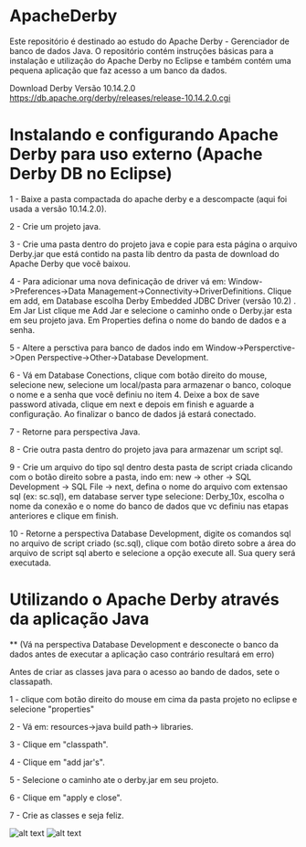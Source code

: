 # ApacheDerby
Este repositório é destinado ao estudo do Apache Derby - Gerenciador de banco de dados Java. O repositório contém instruções básicas para a instalação e utilização do Apache Derby no Eclipse e também contém uma pequena aplicação que faz acesso a um banco da dados.

Download Derby Versão 10.14.2.0
https://db.apache.org/derby/releases/release-10.14.2.0.cgi

# Instalando e configurando Apache Derby para uso externo (Apache Derby DB no Eclipse)

1 - Baixe a pasta compactada do apache derby e a descompacte (aqui foi usada a versão 10.14.2.0).

2 - Crie um projeto java.

3 - Crie uma pasta dentro do projeto java e copie para esta página o arquivo Derby.jar que está contido na pasta lib dentro da pasta de download do Apache Derby que vocẽ baixou.

4 - Para adicionar uma nova definicação de driver vá em: Window->Preferences->Data Management->Connectivity->DriverDefinitions. Clique em add, em Database escolha Derby Embedded JDBC Driver (versão 10.2) .  Em Jar List clique me Add Jar e selecione o caminho onde o Derby.jar esta em seu projeto java. Em Properties defina o nome do bando de dados e a senha.

5 - Altere a persctiva para banco de dados indo em Window->Persperctive->Open Perspective->Other->Database Development.

6 - Vá em Database Conections, clique com botão direito do mouse, selecione new, selecione um local/pasta para armazenar o banco, coloque o nome e a senha que você definiu no item 4. Deixe a box de save password ativada, clique em next e depois em 
finish e aguarde a configuração. Ao finalizar o banco de dados já estará conectado.

7 - Retorne para perspectiva Java.

8 - Crie outra pasta dentro do projeto java para armazenar um script sql.

9 - Crie um arquivo do tipo sql dentro desta pasta de script criada clicando com o botão direito sobre a pasta, indo em: new -> other -> SQL Development -> SQL File -> next, defina o nome do arquivo com extensao sql (ex: sc.sql), em database server type selecione: Derby_10x, escolha o nome da conexão e o nome do banco de dados que vc definiu nas etapas anteriores e clique em finish.

10 - Retorne a perspectiva Database Development, digite os comandos sql no arquivo de script criado (sc.sql), clique com botão direto sobre a área do arquivo de script sql aberto e selecione a opção execute all. Sua query será executada.

# Utilizando o Apache Derby através da aplicação Java

** (Vá na perspectiva Database Development e desconecte o banco da dados antes de executar a aplicação caso contrário resultará em erro)

Antes de criar as classes java para o acesso ao bando de dados, sete o classapath.

1 - clique com botão direito do mouse em cima da pasta projeto no eclipse e selecione "properties" 

2 - Vá em: resources->java build path-> libraries.

3 - Clique em "classpath".

4 - Clique em "add jar's".

5 - Selecione o caminho ate o derby.jar em seu projeto.

6 - Clique em "apply e close".

7 - Crie as classes e seja feliz.

![alt text](https://github.com/mmrosatab/ApacheDerby/img/screenshot1.png)
![alt text](https://github.com/mmrosatab/ApacheDerby/img/screenshot2.png)
